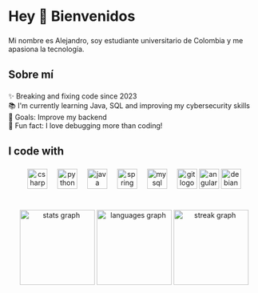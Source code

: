 <h1 align="left">Hey 👋 Bienvenidos</h1>

###  

<p align="left">Mi nombre es Alejandro, soy estudiante universitario de Colombia y me apasiona la tecnología.</p>  

###  

<h2 align="left">Sobre mí</h2>  

###  

<p align="left">✨ Breaking and fixing code since 2023 <br>📚 I'm currently learning Java, SQL and improving my cybersecurity skills <br>🎯 Goals: Improve my backend <br>🎲 Fun fact: I love debugging more than coding!</p>  

###  

<h2 align="left">I code with</h2>  

###  

<div align="center">
  
  <img src="https://cdn.jsdelivr.net/gh/devicons/devicon/icons/csharp/csharp-original.svg" height="40" alt="csharp logo"  />
  <img width="12" />
  <img src="https://cdn.jsdelivr.net/gh/devicons/devicon/icons/python/python-original.svg" height="40" alt="python logo"  />
  <img width="12" />
  <img src="https://cdn.jsdelivr.net/gh/devicons/devicon/icons/java/java-original.svg" height="40" alt="java logo"  />
  <img width="12" />
  <img src="https://cdn.jsdelivr.net/gh/devicons/devicon/icons/spring/spring-original.svg" height="40" alt="spring logo"  />
  <img width="12" />
  <img src="https://cdn.jsdelivr.net/gh/devicons/devicon/icons/mysql/mysql-original-wordmark.svg" height="40" alt="mysql logo"  />
  <img width="12" />
  <img src="https://cdn.jsdelivr.net/gh/devicons/devicon/icons/git/git-plain-wordmark.svg" height="40" alt="git logo"  />
  <img src="https://cdn.jsdelivr.net/gh/devicons/devicon/icons/angularjs/angularjs-original.svg" height="40" alt="angular logo" />
  <img src="https://cdn.jsdelivr.net/gh/devicons/devicon/icons/debian/debian-original.svg" height="40" alt="debian logo" />
</div>  

#

<div align="center">
  
  <img src="https://github-readme-stats.vercel.app/api?username=Alejo224&show_icons=true&include_all_commits=true&count_private=true&theme=dracula&hide_border=false" height="150" alt="stats graph"  />
  <img src="https://github-readme-stats.vercel.app/api/top-langs?username=Alejo224&layout=compact&card_width=320&langs_count=5&theme=dracula&hide_border=false" height="150" alt="languages graph"  />
  <img src="https://github-readme-streak-stats.herokuapp.com/?user=Alejo224&theme=dracula" height="150" alt="streak graph" />
</div>  
